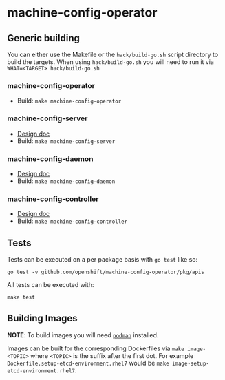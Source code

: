 # machine-config-operator

## Generic building

You can either use the Makefile or the `hack/build-go.sh` script directory to build the targets. When using `hack/build-go.sh` you will need to run it via `WHAT=<TARGET> hack/build-go.sh`

### machine-config-operator
- Build: `make machine-config-operator`

### machine-config-server
- [Design doc](docs/MachineConfigServer.md)
- Build: `make machine-config-server`

### machine-config-daemon
- [Design doc](docs/MachineConfigDaemon.md)
- Build: `make machine-config-daemon`

### machine-config-controller
- [Design doc](docs/MachineConfigController.md)
- Build: `make machine-config-controller`

## Tests
Tests can be executed on a per package basis with `go test` like so:

`go test -v github.com/openshift/machine-config-operator/pkg/apis`

All tests can be executed with:

`make test`

## Building Images
**NOTE**: To build images you will need [`podman`](https://github.com/containers/libpod/) installed.

Images can be built for the corresponding Dockerfiles via `make image-<TOPIC>` where `<TOPIC>` is the suffix after the first dot. For example `Dockerfile.setup-etcd-environment.rhel7` would be `make image-setup-etcd-environment.rhel7`.
